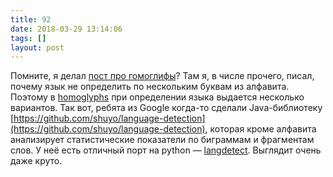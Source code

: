 ```yaml
---
title: 92
date: 2018-03-29 13:14:06
tags: []
layout: post
---
```


Помните, я делал [пост про гомоглифы](https://t.me/itgram_channel/77)? Там я, в числе прочего, писал, почему язык не определить по нескольким буквам из алфавита. Поэтому в [homoglyphs](https://github.com/orsinium/homoglyphs) при определении языка выдается несколько вариантов. Так вот, ребята из Google когда-то сделали Java-библиотеку [https://github.com/shuyo/language-detection](https://github.com/shuyo/language-detection), которая кроме алфавита анализирует статистические показатели по биграммам и фрагментам слов. У неё есть отличный порт на python — [langdetect](https://github.com/Mimino666/langdetect). Выглядит очень даже круто.
